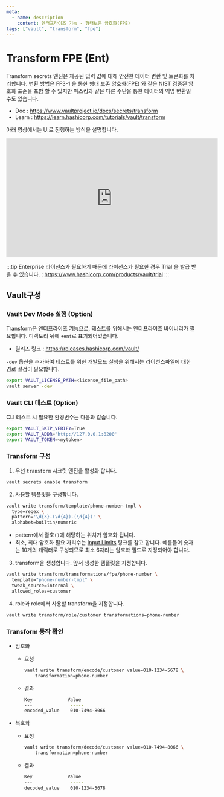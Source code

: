 ```yaml
---
meta:
  - name: description
    content: 엔터프라이즈 기능 - 형태보존 암호화(FPE)
tags: ["vault", "transform", "fpe"]
---
```


# Transform FPE (Ent)

Transform secrets 엔진은 제공된 입력 값에 대해 안전한 데이터 변환 및 토큰화를 처리합니다. 변환 방법은 FF3-1 을 통한 형태 보존 암호화(FPE) 와 같은 NIST 검증된 암호화 표준을 포함 할 수 있지만 마스킹과 같은 다른 수단을 통한 데이터의 익명 변환일 수도 있습니다.
- Doc : https://www.vaultproject.io/docs/secrets/transform
- Learn : https://learn.hashicorp.com/tutorials/vault/transform

아래 영상에서는 UI로 진행하는 방식을 설명합니다.

<iframe width="560" height="315" src="https://www.youtube.com/embed/yjPcEtO4zHs" title="YouTube video player" frameborder="0" allow="accelerometer; autoplay; clipboard-write; encrypted-media; gyroscope; picture-in-picture" allowfullscreen></iframe>

:::tip
Enterprise 라이선스가 필요하기 때문에 라이선스가 필요한 경우 Trial 을 발급 받을 수 있습니다.
: <https://www.hashicorp.com/products/vault/trial>
:::

## Vault구성 

### Vault Dev Mode 실행 (Option)

Transform은 엔터프라이즈 기능으로, 테스트를 위해서는 엔터프라이즈 바이너리가 필요합니다. 디렉토리 뒤에 `+ent`로 표기되어있습니다.
- 릴리즈 링크 : <https://releases.hashicorp.com/vault/>

`-dev` 옵션을 추가하여 테스트를 위한 개발모드 실행을 위해서는 라이선스파일에 대한 경로 설정이 필요합니다.

```bash
export VAULT_LICENSE_PATH=<license_file_path>
vault server -dev
```

### Vault CLI 테스트 (Option)

CLI 테스트 시 필요한 환경변수는 다음과 같습니다.

```bash
export VAULT_SKIP_VERIFY=True
export VAULT_ADDR='http://127.0.0.1:8200'
export VAULT_TOKEN=<mytoken>
```

### Transform 구성

1. 우선 `transform` 시크릿 엔진을 활성화 합니다.
  ```bash
  vault secrets enable transform
  ```

2. 사용할 템플릿을 구성합니다. 
  ```bash
  vault write transform/template/phone-number-tmpl \
    type=regex \
    pattern='\d{3}-(\d{4})-(\d{4})' \
    alphabet=builtin/numeric
  ```
  - pattern에서 괄호`()`에 해당하는 위치가 암호화 됩니다.
  - 최소, 최대 암호화 필요 자리수는 [Input Limits](https://www.vaultproject.io/docs/secrets/transform#input-limits) 링크를 참고 합니다. 예를들어 숫자는 10개의 캐릭터로 구성되므로 최소 6자리는 암호화 필드로 지정되어야 합니다.

3. transform을 생성합니다. 앞서 생성한 템플릿을 지정합니다.
  ```bash
  vault write transform/transformations/fpe/phone-number \
    template="phone-number-tmpl" \
    tweak_source=internal \
    allowed_roles=customer
  ```

4. role과 role에서 사용할 transform을 지정합니다.
  ```bash
  vault write transform/role/customer transformations=phone-number
  ```

### Transform 동작 확인

- 암호화
  - 요청
    ```bash
    vault write transform/encode/customer value=010-1234-5678 \
        transformation=phone-number
    ```
  - 결과
    ```bash
    Key             Value
    ---              -----
    encoded_value    010-7494-8066
    ```

- 복호화
  - 요청
    ```bash
    vault write transform/decode/customer value=010-7494-8066 \
        transformation=phone-number
    ```
  - 결과
    ```bash
    Key             Value
    ---              -----
    decoded_value    010-1234-5678
    ```
